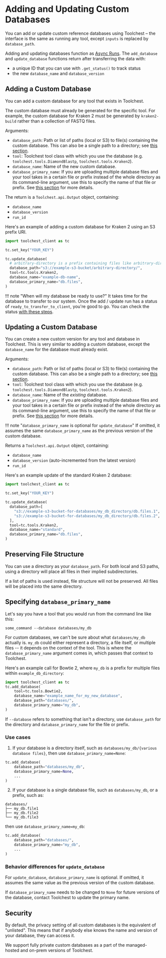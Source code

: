 # Adding and Updating Custom Databases

You can add or update custom reference databases using Toolchest – the interface is the same as running any tool, 
except `inputs` is replaced by `database_path`.

Adding and updating databases function as [Async Runs](async-runs.md). The `add_database` and 
`update_database` functions return after transferring the data with:

- a unique ID that you can use with `.get_status()` to track status
- the new `database_name` and `database_version`

##  Adding a Custom Database

You can add a custom database for any tool that exists in Toolchest. 

The custom database must already be generated for the specific tool. For example, the custom database for Kraken 2 must 
be generated by `kraken2-build` rather than a collection of FASTQ files.

Arguments:

- `database_path`:  Path or list of paths (local or S3) to file(s) containing the custom database. This can also be a
single path to a directory; see [this section](#preserving-file-structure).
- `tool`: Toolchest tool class with which you use the database (e.g. `toolchest.tools.DiamondBlastp`, 
`toolchest.tools.Kraken2`).
- `database_name`: Name of the new custom database.
- `database_primary_name`: If you are uploading multiple database files and your tool takes in a certain file or prefix 
instead of the whole directory as its command-line argument, use this to specify the name of that file or prefix.
See [this section](#specifying-database_primary_name) for more details.

The return is a `Toolchest.api.Output` object, containing:

- `database_name`
- `database_version`
- `run_id`

Here's an example of adding a custom database for Kraken 2 using an S3 prefix URI.

```python
import toolchest_client as tc

tc.set_key("YOUR_KEY")

tc.update_database(
  # arbitrary-directory is a prefix containing files like arbitrary-directory/db.files.1
  database_path="s3://example-s3-bucket/arbitrary-directory/",
  tool=tc.tools.Kraken2,
  database_name="example-db-name",
  database_primary_name="db.files",
)
```

!!! note "When will my database be ready to use?"
    It takes time for the database to transfer to our system. Once the add / update run has a status of 
    `ready_to_transfer_to_client`, you're good to go. You can check the status 
    [with these steps](async-runs.md#checking-run-status).

##  Updating a Custom Database

You can create a new custom version for any tool and database in Toolchest. This is very similar to adding a custom 
database, except the `database_name` for the database must already exist.

Arguments:

- `database_path`:  Path or list of paths (local or S3) to file(s) containing the custom database. This can also be a
single path to a directory; see [this section](#preserving-file-structure).
- `tool`: Toolchest tool class with which you use the database (e.g. `toolchest.tools.DiamondBlastp`, 
`toolchest.tools.Kraken2`).
- `database_name`: Name of the _existing_ database.
- `database_primary_name`: If you are uploading multiple database files and your tool takes in a certain file or prefix 
instead of the whole directory as its command-line argument, use this to specify the name of that file or prefix.
See [this section](#specifying-database_primary_name) for more details.

!!! note "`database_primary_name` is optional for `update_database`"
    If omitted, it assumes the same `database_primary_name` as the previous version of the custom database.

Returns a `Toolchest.api.Output` object, containing:

- `database_name`
- `database_version` (auto-incremented from the latest version)
- `run_id`

Here's an example update of the standard Kraken 2 database:

```python
import toolchest_client as tc

tc.set_key("YOUR_KEY")

tc.update_database(
  database_path=[
    "s3://example-s3-bucket-for-databases/my_db_directory/db.files.1",
    "s3://example-s3-bucket-for-databases/my_db_directory/db.files.2",
  ],
  tool=tc.tools.Kraken2,
  database_name="standard",
  database_primary_name="db.files",
)
```

## Preserving File Structure
You can use a directory as your `database_path`. For both local and S3 paths, using a directory will place all files
in their implied subdirectories.

If a list of paths is used instead, file structure will not be preserved. All files will be placed into 
the same directory.

## Specifying `database_primary_name`
Let's say you have a tool that you would run from the command line like this:
```commandline
some_command --database databases/my_db
```
For custom databases, we can't be sure about what `databases/my_db` actually is. `my_db` could either represent a
directory, a file itself, or multiple files -- it depends on the context of the tool. This is where the 
`database_primary_name` argument comes in, which passes that context to Toolchest.

Here's an example call for Bowtie 2, where `my_db` is a prefix for multiple files within `example_db_directory`:
```python
import toolchest_client as tc
tc.add_database(
    tool=tc.tools.Bowtie2,
    database_name="example_name_for_my_new_database",
    database_path="databases/",
    database_primary_name="my_db",
)
```

If `--database` refers to something that isn't a directory, use `database_path` for the directory and 
`database_primary_name` for the file or prefix.

### Use cases
1. If your database is a directory itself, such as `databases/my_db/{various database files}`, then use 
`database_primary_name=None`:
```python
tc.add_database(
    database_path="databases/my_db",
    database_primary_name=None,
    ...
)
```
2. If your database is a single database file, such as `databases/my_db`, or a prefix, such as:
```text
databases/
├── my_db.file1
├── my_db.file2
└── my_db.file3
```
then use `database_primary_name=my_db`:
```python
tc.add_database(
    database_path="databases/",
    database_primary_name="my_db",
    ...
)
```

### Behavior differences for `update_database`
For `update_database`, `database_primary_name` is optional. If omitted, it assumes the same value as the 
previous version of the custom database.

If `database_primary_name` needs to be changed to `None`  for future versions of the database, contact Toolchest to update the primary
name.

## Security

By default, the privacy setting of all custom databases is the equivalent of "unlisted". This means that if anybody 
else knows the name and version of your database, they can access it.

We support fully private custom databases as a part of the managed-hosted and on-prem versions of Toolchest.